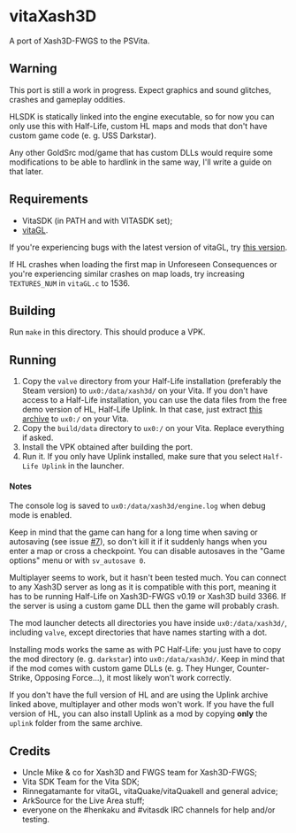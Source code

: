 # vitaXash3D
A port of Xash3D-FWGS to the PSVita.

## Warning
This port is still a work in progress. Expect graphics and sound glitches, crashes and gameplay oddities.

HLSDK is statically linked into the engine executable, so for now you can only use this with Half-Life, custom HL maps and mods that don't have custom game code (e. g. USS Darkstar).

Any other GoldSrc mod/game that has custom DLLs would require some modifications to be able to hardlink in the same way, I'll write a guide on that later.

## Requirements
- VitaSDK (in PATH and with VITASDK set);
- [vitaGL](https://github.com/Rinnegatamante/vitaGL).

If you're experiencing bugs with the latest version of vitaGL, try [this version](https://github.com/Rinnegatamante/vitaGL/tree/cdfb4290ead01d39611b46846a23ef66a258b3ce).

If HL crashes when loading the first map in Unforeseen Consequences or you're experiencing similar crashes on map loads, try increasing `TEXTURES_NUM` in `vitaGL.c` to 1536.

## Building
Run `make` in this directory. This should produce a VPK.

## Running
1. Copy the `valve` directory from your Half-Life installation (preferably the Steam version) to `ux0:/data/xash3d/` on your Vita. If you don't have access to a Half-Life installation,
you can use the data files from the free demo version of HL, Half-Life Uplink. In that case, just extract [this archive](https://drive.google.com/file/d/18DCj4KFS7GMaBZyQ3BPgdM8s1mA7AWED/view) to `ux0:/` on your Vita.
2. Copy the `build/data` directory to `ux0:/` on your Vita. Replace everything if asked.
3. Install the VPK obtained after building the port.
4. Run it. If you only have Uplink installed, make sure that you select `Half-Life Uplink` in the launcher.

#### Notes
The console log is saved to `ux0:/data/xash3d/engine.log` when debug mode is enabled.

Keep in mind that the game can hang for a long time when saving or autosaving (see issue [#7](https://github.com/fgsfdsfgs/vitaXash3D/issues/7)),
so don't kill it if it suddenly hangs when you enter a map or cross a checkpoint. You can disable autosaves in the "Game options" menu or with `sv_autosave 0`.

Multiplayer seems to work, but it hasn't been tested much. You can connect to any Xash3D server as long as it is compatible with this port, meaning it has to be running Half-Life on Xash3D-FWGS v0.19 or Xash3D build 3366. If the server is using a custom game DLL then the game will probably crash.

The mod launcher detects all directories you have inside `ux0:/data/xash3d/`, including `valve`, except directories that have names starting with a dot.

Installing mods works the same as with PC Half-Life: you just have to copy the mod directory (e. g. `darkstar`) into `ux0:/data/xash3d/`. Keep in mind
that if the mod comes with custom game DLLs (e. g. They Hunger, Counter-Strike, Opposing Force...), it most likely won't work correctly.

If you don't have the full version of HL and are using the Uplink archive linked above, multiplayer and other mods won't work. If you have the full version of HL, you can also install Uplink as a mod by copying **only** the `uplink` folder from the same archive.

## Credits
- Uncle Mike & co for Xash3D and FWGS team for Xash3D-FWGS;
- Vita SDK Team for the Vita SDK;
- Rinnegatamante for vitaGL, vitaQuake/vitaQuakeII and general advice;
- ArkSource for the Live Area stuff;
- everyone on the #henkaku and #vitasdk IRC channels for help and/or testing.
